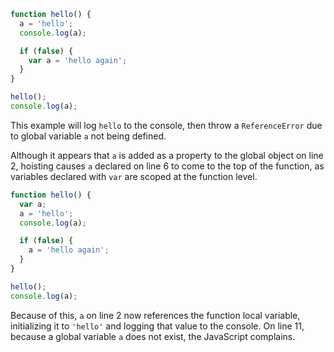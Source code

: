```js
function hello() {
  a = 'hello';
  console.log(a);

  if (false) {
    var a = 'hello again';
  }
}

hello();
console.log(a);
```

This example will log `hello` to the console, then throw a `ReferenceError` due to global variable `a` not being defined.

Although it appears that `a` is added as a property to the global object on line 2, hoisting causes `a` declared on line 6 to come to the top of the function, as variables declared with `var` are scoped at the function level.

```js
function hello() {
  var a;
  a = 'hello';
  console.log(a);

  if (false) {
    a = 'hello again';
  }
}

hello();
console.log(a);
```

Because of this, `a` on line 2 now references the function local variable, initializing it to `'hello'` and logging that value to the console. On line 11, because a global variable `a` does not exist, the JavaScript complains.